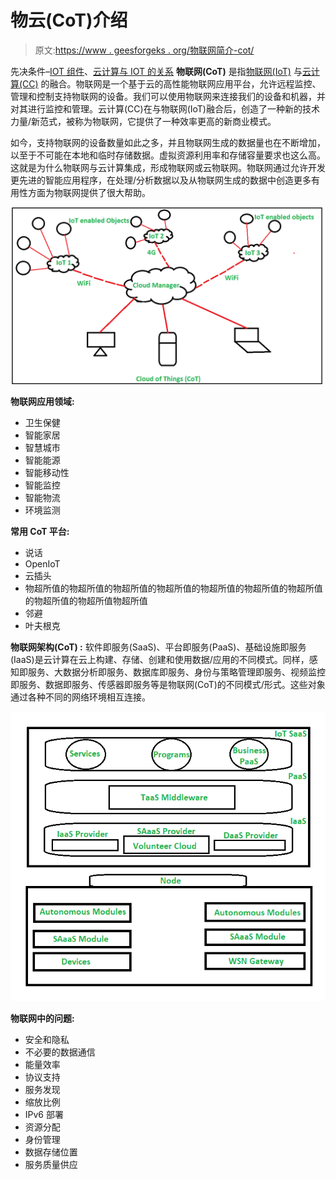 # 物云(CoT)介绍

> 原文:[https://www . geesforgeks . org/物联网简介-cot/](https://www.geeksforgeeks.org/introduction-of-cloud-of-things-cot/)

先决条件–[IOT 组件](https://www.geeksforgeeks.org/components-of-iot-and-relation-with-cloud-computing/)、[云计算与 IOT 的关系](https://www.geeksforgeeks.org/complementary-relationship-between-cloud-computing-and-iot/)
**物联网(CoT)** 是指[物联网(IoT)](https://www.geeksforgeeks.org/introduction-to-internet-of-things-iot-set-1/) 与[云计算(CC)](https://www.geeksforgeeks.org/cloud-computing/) 的融合。物联网是一个基于云的高性能物联网应用平台，允许远程监控、管理和控制支持物联网的设备。我们可以使用物联网来连接我们的设备和机器，并对其进行监控和管理。云计算(CC)在与物联网(IoT)融合后，创造了一种新的技术力量/新范式，被称为物联网，它提供了一种效率更高的新商业模式。

如今，支持物联网的设备数量如此之多，并且物联网生成的数据量也在不断增加，以至于不可能在本地和临时存储数据。虚拟资源利用率和存储容量要求也这么高。这就是为什么物联网与云计算集成，形成物联网或云物联网。物联网通过允许开发更先进的智能应用程序，在处理/分析数据以及从物联网生成的数据中创造更多有用性方面为物联网提供了很大帮助。

![](img/6764b663e2cabe047e9b0402c31ac33c.png)

**物联网应用领域:**

*   卫生保健
*   智能家居
*   智慧城市
*   智能能源
*   智能移动性
*   智能监控
*   智能物流
*   环境监测

**常用 CoT 平台:**

*   说话
*   OpenIoT
*   云插头
*   物超所值的物超所值的物超所值的物超所值的物超所值的物超所值的物超所值的物超所值的物超所值物超所值
*   邻避
*   叶夫根克

**物联网架构(CoT) :**
软件即服务(SaaS)、平台即服务(PaaS)、基础设施即服务(IaaS)是云计算在云上构建、存储、创建和使用数据/应用的不同模式。同样，感知即服务、大数据分析即服务、数据库即服务、身份与策略管理即服务、视频监控即服务、数据即服务、传感器即服务等是物联网(CoT)的不同模式/形式。这些对象通过各种不同的网络环境相互连接。

![](img/9922cebbc269c523d31d91f38e24d5cd.png)

**物联网中的问题:**

*   安全和隐私
*   不必要的数据通信
*   能量效率
*   协议支持
*   服务发现
*   缩放比例
*   IPv6 部署
*   资源分配
*   身份管理
*   数据存储位置
*   服务质量供应